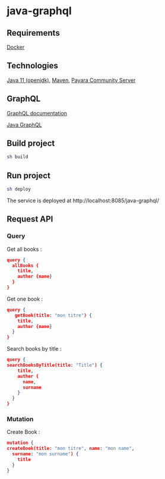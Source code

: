 # java-graphql

## Requirements
[Docker](https://www.docker.com/)

## Technologies 
[Java 11 (openjdk)](https://openjdk.org/projects/jdk/11/), [Maven](https://maven.apache.org/), [Payara Community Server](https://www.payara.fish/downloads/payara-platform-community-edition/)

## GraphQL

[GraphQL documentation](https://graphql.org/learn/) 

[Java GraphQL](https://www.graphql-java.com/)

## Build project
```bash
sh build
```

## Run project
```bash
sh deploy
```

The service is deployed at http://localhost:8085/java-graphql/

## Request API

### Query

Get all books :
```json
query {
  allBooks {
    title,
    author {name}
  }
}
```

Get one book :
```json
query {
   getBook(title: "mon titre") {
    title,
    author {name}
  }
}
```

Search books by title :
```json
query {
searchBooksByTitle(title: "Title") {
    title,
  	author {
      name,
      surname
    }
  }
}
```

### Mutation

Create Book :
```json
mutation {
createBook(title: "mon titre", name: "mon name", 
  surname: "mon surname") {
    title
  }
}
```
